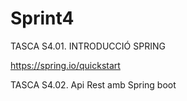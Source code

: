 # Sprint4

TASCA S4.01. INTRODUCCIÓ SPRING

https://spring.io/quickstart

TASCA S4.02. Api Rest amb Spring boot

